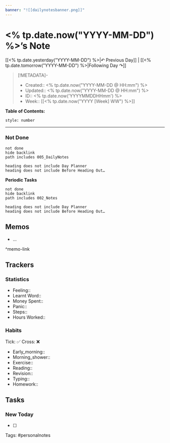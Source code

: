 ```yaml
---
banner: "![[dailynotesbanner.png]]"
---
```


# <% tp.date.now("YYYY-MM-DD") %>’s Note

[[<% tp.date.yesterday("YYYY-MM-DD") %>|↶ Previous Day]] | [[<% tp.date.tomorrow("YYYY-MM-DD") %>|Following Day ↷]]

> [!METADATA]-
> - Created:: <% tp.date.now("YYYY-MM-DD @ HH:mm") %>
> - Updated:: <% tp.date.now("YYYY-MM-DD @ HH:mm") %>
> - ID:: <% tp.date.now('YYYYMMDDHHmm') %>
> - Week:: [[<% tp.date.now("YYYY [Week] WW") %>]]

**Table of Contents:**
```toc
style: number
```

___
### Not Done
```tasks
not done
hide backlink
path includes 005_DailyNotes

heading does not include Day Planner
heading does not include Before Heading Out…
```
**Periodic Tasks**
```tasks
not done
hide backlink
path includes 002_Notes

heading does not include Day Planner
heading does not include Before Heading Out…
```
## Memos
- …

^memo-link

## Trackers
### Statistics
- Feeling:: 
- Learnt Word:: 
- Money Spent:: 
- Panic:: 
- Steps:: 
- Hours Worked:: 

### Habits

Tick: ✅ Cross: ❌

- Early_morning:: 
- Morning_shower:: 
- Exercise:: 
- Reading:: 
- Revision:: 
- Typing:: 
- Homework::

## Tasks
### New Today
- [ ]


Tags: #personalnotes 